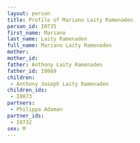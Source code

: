 ```yaml
---
layout: person
title: Profile of Mariano Laity Ramenaden
person_id: I0735
first_name: Mariano
last_name: Laity Ramenaden
full_name: Mariano Laity Ramenaden
mother: 
mother_id: 
father: Anthony Laity Ramenaden
father_id: I0869
children:
 - Anthony Joseph Laity Ramenaden
children_ids:
 - I0873
partners:
 - Philippa Adaman
partner_ids:
 - I0732
sex: M
---
```


